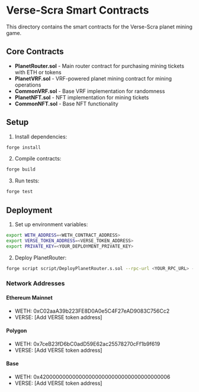 # Verse-Scra Smart Contracts

This directory contains the smart contracts for the Verse-Scra planet mining game.

## Core Contracts

- **PlanetRouter.sol** - Main router contract for purchasing mining tickets with ETH or tokens
- **PlanetVRF.sol** - VRF-powered planet mining contract for mining operations
- **CommonVRF.sol** - Base VRF implementation for randomness
- **PlanetNFT.sol** - NFT implementation for mining tickets
- **CommonNFT.sol** - Base NFT functionality

## Setup

1. Install dependencies:
```bash
forge install
```

2. Compile contracts:
```bash
forge build
```

3. Run tests:
```bash
forge test
```

## Deployment

1. Set up environment variables:
```bash
export WETH_ADDRESS=<WETH_CONTRACT_ADDRESS>
export VERSE_TOKEN_ADDRESS=<VERSE_TOKEN_ADDRESS>
export PRIVATE_KEY=<YOUR_DEPLOYMENT_PRIVATE_KEY>
```

2. Deploy PlanetRouter:
```bash
forge script script/DeployPlanetRouter.s.sol --rpc-url <YOUR_RPC_URL> --broadcast --private-key $PRIVATE_KEY
```

### Network Addresses

#### Ethereum Mainnet
- WETH: 0xC02aaA39b223FE8D0A0e5C4F27eAD9083C756Cc2
- VERSE: [Add VERSE token address]

#### Polygon
- WETH: 0x7ceB23fD6bC0adD59E62ac25578270cFf1b9f619
- VERSE: [Add VERSE token address]

#### Base
- WETH: 0x4200000000000000000000000000000000000006
- VERSE: [Add VERSE token address]